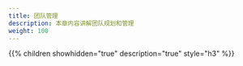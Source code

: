 ```yaml
---
title: 团队管理
description: 本章内容讲解团队规划和管理
weight: 100
---
```


{{% children showhidden="true" description="true" style="h3"  %}}
